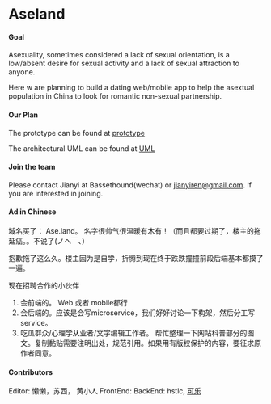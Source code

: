 # Aseland

#### Goal
Asexuality, sometimes considered a lack of sexual orientation, is a low/absent desire for sexual activity and a lack of sexual attraction to anyone. 

Here w are planning to build a dating web/mobile app to help the asextual population in China to look for romantic non-sexual partnership. 


#### Our Plan

The prototype can be found at [prototype](https://github.com/Jianyi-Ren/Aseland/blob/master/2-Prototype/UI%20report.pdf)

The architectural UML can be found at [UML](https://github.com/Jianyi-Ren/Aseland/blob/master/3-Architecture/UML.jpeg)

#### Join the team
Please contact Jianyi at Bassethound(wechat) or jianyiren@gmail.com. If you are interested in joining.



#### Ad in Chinese
域名买了： Ase.land。 名字很帅气很温暖有木有！（而且都要过期了，楼主的拖延癌。。不说了(ノへ￣、） 

抱歉拖了这么久。楼主因为是自学，折腾到现在终于跌跌撞撞前段后端基本都摸了一遍。 

现在招聘合作的小伙伴 
1. 会前端的。 Web 或者 mobile都行 
2. 会后端的。应该是会写microservice，我们好好讨论一下构架，然后分工写service。 
3. 吃瓜群众/心理学从业者/文字编辑工作者。 
帮忙整理一下网站科普部分的图文。复制黏贴需要注明出处，规范引用。如果用有版权保护的内容，要征求原作者同意。 


#### Contributors
Editor: 懒懒，苏西， 黄小人
FrontEnd: 
BackEnd: hstlc, [可乐](www.github.com/Jianyi-Ren)

